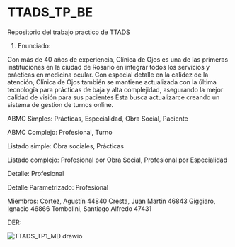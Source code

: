 # TTADS_TP_BE
Repositorio del trabajo practico de TTADS

1.  Enunciado:

Con más de 40 años de experiencia, Clínica de Ojos es una de las primeras instituciones en la ciudad de Rosario en integrar todos los servicios y prácticas en medicina ocular.
Con especial detalle en la calidez de la atención, Clínica de Ojos también  se mantiene actualizada con la última tecnología para prácticas de baja y alta complejidad, asegurando la mejor calidad de visión para sus pacientes
Esta busca actualizarce creando un sistema de gestion de turnos online.


ABMC Simples: Prácticas, Especialidad, Obra Social, Paciente

ABMC Complejo: Profesional, Turno

Listado simple: Obra sociales, Prácticas

Listado complejo: Profesional por Obra Social, Profesional por Especialidad


Detalle: Profesional

Detalle Parametrizado: Profesional

Miembros:
  Cortez, Agustín 44840
  Cresta, Juan Martin 46843
  Giggiaro, Ignacio 46866
  Tombolini, Santiago Alfredo 47431
  
  DER:
  
  ![TTADS_TP1_MD drawio](https://user-images.githubusercontent.com/81423722/162214729-d799dd42-cbd2-4578-ba5f-69c80152b6f5.png)

